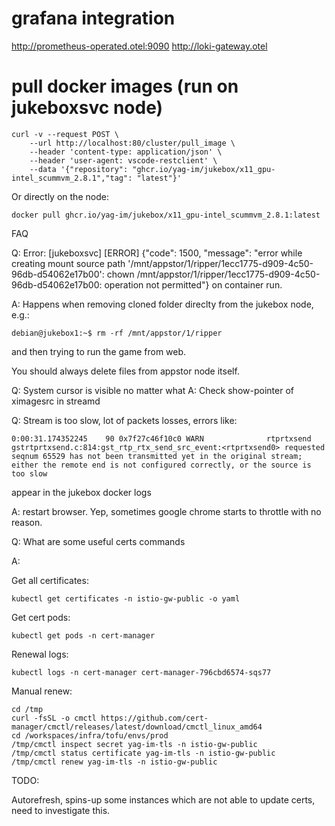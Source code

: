 # grafana integration

http://prometheus-operated.otel:9090
http://loki-gateway.otel

# pull docker images (run on jukeboxsvc node)

    curl -v --request POST \
        --url http://localhost:80/cluster/pull_image \
        --header 'content-type: application/json' \
        --header 'user-agent: vscode-restclient' \
        --data '{"repository": "ghcr.io/yag-im/jukebox/x11_gpu-intel_scummvm_2.8.1","tag": "latest"}'

Or directly on the node:

    docker pull ghcr.io/yag-im/jukebox/x11_gpu-intel_scummvm_2.8.1:latest

FAQ

Q: Error:
[jukeboxsvc] [ERROR] {"code": 1500, "message": "error while creating mount source path '/mnt/appstor/1/ripper/1ecc1775-d909-4c50-96db-d54062e17b00': chown /mnt/appstor/1/ripper/1ecc1775-d909-4c50-96db-d54062e17b00: operation not permitted"}
on container run.

A: Happens when removing cloned folder direclty from the jukebox node, e.g.:

    debian@jukebox1:~$ rm -rf /mnt/appstor/1/ripper

and then trying to run the game from web.

You should always delete files from appstor node itself.


Q: System cursor is visible no matter what
A: Check show-pointer of ximagesrc in streamd


Q: Stream is too slow, lot of packets losses, errors like:

    0:00:31.174352245    90 0x7f27c46f10c0 WARN              rtprtxsend gstrtprtxsend.c:814:gst_rtp_rtx_send_src_event:<rtprtxsend0> requested seqnum 65529 has not been transmitted yet in the original stream; either the remote end is not configured correctly, or the source is too slow

appear in the jukebox docker logs

A: restart browser. Yep, sometimes google chrome starts to throttle with no reason.

Q: What are some useful certs commands

A:

Get all certificates:

    kubectl get certificates -n istio-gw-public -o yaml

Get cert pods:

    kubectl get pods -n cert-manager

Renewal logs:

    kubectl logs -n cert-manager cert-manager-796cbd6574-sqs77

Manual renew:

    cd /tmp
    curl -fsSL -o cmctl https://github.com/cert-manager/cmctl/releases/latest/download/cmctl_linux_amd64
    cd /workspaces/infra/tofu/envs/prod
    /tmp/cmctl inspect secret yag-im-tls -n istio-gw-public
    /tmp/cmctl status certificate yag-im-tls -n istio-gw-public
    /tmp/cmctl renew yag-im-tls -n istio-gw-public

TODO:

Autorefresh, spins-up some instances which are not able to update certs, need to investigate this.
